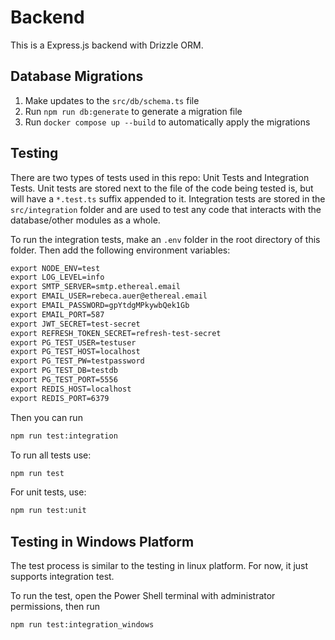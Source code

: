 # Backend

This is a Express.js backend with Drizzle ORM.

## Database Migrations

1. Make updates to the `src/db/schema.ts` file
2. Run `npm run db:generate` to generate a migration file
3. Run `docker compose up --build` to automatically apply the migrations

## Testing

There are two types of tests used in this repo: Unit Tests and Integration Tests. Unit tests
are stored next to the file of the code being tested is, but will have a `*.test.ts` suffix appended
to it. Integration tests are stored in the `src/integration` folder and are used to test any
code that interacts with the database/other modules as a whole.

To run the integration tests, make an `.env` folder in the root directory of this folder. Then add the
following environment variables:

```txt
export NODE_ENV=test
export LOG_LEVEL=info
export SMTP_SERVER=smtp.ethereal.email
export EMAIL_USER=rebeca.auer@ethereal.email
export EMAIL_PASSWORD=gpYtdgMPkywbQek1Gb
export EMAIL_PORT=587
export JWT_SECRET=test-secret
export REFRESH_TOKEN_SECRET=refresh-test-secret
export PG_TEST_USER=testuser
export PG_TEST_HOST=localhost
export PG_TEST_PW=testpassword
export PG_TEST_DB=testdb
export PG_TEST_PORT=5556
export REDIS_HOST=localhost
export REDIS_PORT=6379
```

Then you can run

```txt
npm run test:integration
```

To run all tests use:

```txt
npm run test
```

For unit tests, use:

```txt
npm run test:unit
```

## Testing in Windows Platform

The test process is similar to the testing in linux platform. For now, it just supports integration test.

To run the test, open the Power Shell terminal with administrator permissions, then run

```txt
npm run test:integration_windows
```
